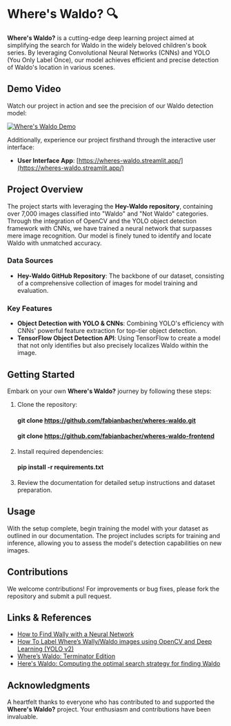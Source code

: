 # Where's Waldo? 🔍

**Where's Waldo?** is a cutting-edge deep learning project aimed at simplifying the search for Waldo in the widely beloved children's book series. By leveraging Convolutional Neural Networks (CNNs) and YOLO (You Only Label Once), our model achieves efficient and precise detection of Waldo's location in various scenes.

## Demo Video

Watch our project in action and see the precision of our Waldo detection model:

[![Where's Waldo Demo](https://img.youtube.com/vi/7cTAlfzxZlw/0.jpg)](https://www.youtube.com/watch?v=7cTAlfzxZlw)

Additionally, experience our project firsthand through the interactive user interface:

- **User Interface App**: [https://wheres-waldo.streamlit.app/](https://wheres-waldo.streamlit.app/)

## Project Overview

The project starts with leveraging the **Hey-Waldo repository**, containing over 7,000 images classified into "Waldo" and "Not Waldo" categories. Through the integration of OpenCV and the YOLO object detection framework with CNNs, we have trained a neural network that surpasses mere image recognition. Our model is finely tuned to identify and locate Waldo with unmatched accuracy.

### Data Sources

- **Hey-Waldo GitHub Repository**: The backbone of our dataset, consisting of a comprehensive collection of images for model training and evaluation.

### Key Features

- **Object Detection with YOLO & CNNs**: Combining YOLO's efficiency with CNNs' powerful feature extraction for top-tier object detection.
- **TensorFlow Object Detection API**: Using TensorFlow to create a model that not only identifies but also precisely localizes Waldo within the image.

## Getting Started

Embark on your own **Where's Waldo?** journey by following these steps:

1. Clone the repository:
    #### git clone https://github.com/fabianbacher/wheres-waldo.git
    #### git clone https://github.com/fabianbacher/wheres-waldo-frontend
2. Install required dependencies:
    #### pip install -r requirements.txt

3. Review the documentation for detailed setup instructions and dataset preparation.

## Usage

With the setup complete, begin training the model with your dataset as outlined in our documentation. The project includes scripts for training and inference, allowing you to assess the model's detection capabilities on new images.

## Contributions

We welcome contributions! For improvements or bug fixes, please fork the repository and submit a pull request.

## Links & References

- [How to Find Wally with a Neural Network](https://towardsdatascience.com/how-to-find-wally-neural-network-eddbb20b0b90)
- [How To Label Where’s Wally/Waldo images using OpenCV and Deep Learning (YOLO v2)](https://fortes-arthur.medium.com/how-to-label-wheres-wally-waldo-images-using-opencv-and-deep-learning-yolo-v2-abba7150999f)
- [Where’s Waldo: Terminator Edition](https://hackernoon.com/wheres-waldo-terminator-edition-8b3bd0805741)
- [Here's Waldo: Computing the optimal search strategy for finding Waldo](https://randalolson.com/2015/02/03/heres-waldo-computing-the-optimal-search-strategy-for-finding-waldo/)

## Acknowledgments

A heartfelt thanks to everyone who has contributed to and supported the **Where's Waldo?** project. Your enthusiasm and contributions have been invaluable.

